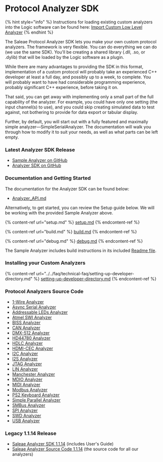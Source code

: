 # Protocol Analyzer SDK

{% hint style="info" %}
Instructions for loading existing custom analyzers into the Logic software can be found here: [Import Custom Low Level Analyzer](../../faq/technical-faq/setting-up-developer-directory.md)
{% endhint %}

The Saleae Protocol Analyzer SDK lets you make your own custom protocol analyzers. The framework is very flexible. You can do everything we can do (we use the same SDK). You'll be creating a shared library (.dll, .so, or .dylib) that will be loaded by the Logic software as a plugin.

While there are many advantages to providing the SDK in this format, implementation of a custom protocol will probably take an experienced C++ developer at least a full day, and possibly up to a week, to complete. You will probably want to have had considerable programming experience, probably significant C++ experience, before taking it on.

That said, you can get away with implementing only a small part of the full capability of the analyzer. For example, you could have only one setting (the input channel(s) to use), and you could skip creating simulated data to test against, not bothering to provide for data export or tabular display.

Further, by default, you will start out with a fully featured and maximally simple analyzer—SimpleSerialAnalyzer. The documentation will walk you through how to modify it to suit your needs, as well as what parts can be left empty.

### **Latest Analyzer SDK Release**

* [Sample Analyzer on GitHub](https://github.com/saleae/SampleAnalyzer)
* [Analyzer SDK on GitHub](https://github.com/saleae/AnalyzerSDK)

### **Documentation and Getting Started**

The documentation for the Analyzer SDK can be found below:

* [Analyzer\_API.md](https://github.com/saleae/SampleAnalyzer/blob/master/docs/Analyzer\_API.md)

Alternatively, to get started, you can review the Setup guide below. We will be working with the provided Sample Analyzer above.

{% content-ref url="setup.md" %}
[setup.md](setup.md)
{% endcontent-ref %}

{% content-ref url="build.md" %}
[build.md](build.md)
{% endcontent-ref %}

{% content-ref url="debug.md" %}
[debug.md](debug.md)
{% endcontent-ref %}

The Sample Analyzer includes build instructions in its included [Readme file](https://github.com/saleae/SampleAnalyzer/blob/master/readme.md).

### Installing your Custom Analyzers

{% content-ref url="../../faq/technical-faq/setting-up-developer-directory.md" %}
[setting-up-developer-directory.md](../../faq/technical-faq/setting-up-developer-directory.md)
{% endcontent-ref %}

### Protocol Analyzers Source Code

* [1-Wire Analyzer](https://www.github.com/saleae/one-wire-analyzer)
* [Async Serial Analyzer](https://www.github.com/saleae/serial-analyzer)&#x20;
* [Addressable LEDs Analyzer](https://www.github.com/saleae/async-rgb-led-analyzer)
* [Atmel SWI Analyzer](https://www.github.com/saleae/atmel-swi-analyzer)
* [BISS Analyzer](https://www.github.com/saleae/biss-analyzer)
* [CAN Analyzer](https://www.github.com/saleae/can-analyzer)
* [DMX-512 Analyzer](https://www.github.com/saleae/dmx-512-analyzer)
* [HD44780 Analyzer](https://www.github.com/saleae/hd44780-analyzer)&#x20;
* [HDLC Analyzer](https://www.github.com/saleae/hdlc-analyzer)&#x20;
* [HDMI-CEC Analyzer](https://www.github.com/saleae/hdmi-cec-analyzer)&#x20;
* [I2C Analyzer](https://www.github.com/saleae/i2c-analyzer)&#x20;
* [I2S Analyzer](https://www.github.com/saleae/i2s-analyzer)&#x20;
* [JTAG Analyzer](https://www.github.com/saleae/jtag-analyzer)&#x20;
* [LIN Analyzer](https://www.github.com/saleae/lin-analyzer)
* [Manchester Analyzer](https://www.github.com/saleae/manchester-analyzer)&#x20;
* [MDIO Analyzer](https://www.github.com/saleae/mdio-analyzer)&#x20;
* [MIDI Analyzer](https://www.github.com/saleae/midi-analyzer)&#x20;
* [Modbus Analyzer](https://www.github.com/saleae/modbus-analyzer)&#x20;
* [PS2 Keyboard Analyzer](https://www.github.com/saleae/ps2-keyboard-analyzer)&#x20;
* [Simple Parallel Analyzer](https://www.github.com/saleae/simple-parallel-analyzer)&#x20;
* [SMBus Analyzer](https://www.github.com/saleae/smbus-analyzer)&#x20;
* [SPI Analyzer](https://www.github.com/saleae/spi-analyzer)&#x20;
* [SWD Analyzer](https://www.github.com/saleae/swd-analyzer)&#x20;
* [USB Analyzer](https://www.github.com/saleae/usb-analyzer)

### **Legacy 1.1.14 Release**

* [Saleae Analyzer SDK 1.1.14](http://downloads.saleae.com/SDK/SaleaeAnalyzerSdk-1.1.14.zip) (includes User's Guide)
* [Saleae Analyzer Source Code 1.1.14](http://downloads.saleae.com/SDK/Saleae%20Analyzer%20Source%201.1.14.zip) (the source code for all our analyzers)
